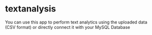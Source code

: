 # textanalysis
You can use this app to perform text analytics using the uploaded data (CSV format) or directly connect it with your MySQL Database
